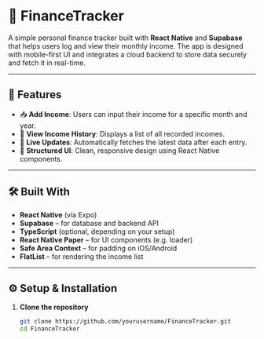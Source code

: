 # 💸 FinanceTracker

A simple personal finance tracker built with **React Native** and **Supabase** that helps users log and view their monthly income. The app is designed with mobile-first UI and integrates a cloud backend to store data securely and fetch it in real-time.

---

## 📱 Features

- 📥 **Add Income**: Users can input their income for a specific month and year.
- 📄 **View Income History**: Displays a list of all recorded incomes.
- 🔄 **Live Updates**: Automatically fetches the latest data after each entry.
- 🧾 **Structured UI**: Clean, responsive design using React Native components.

---

## 🛠️ Built With

- **React Native** (via Expo)
- **Supabase** – for database and backend API
- **TypeScript** (optional, depending on your setup)
- **React Native Paper** – for UI components (e.g. loader)
- **Safe Area Context** – for padding on iOS/Android
- **FlatList** – for rendering the income list

---

## ⚙️ Setup & Installation

1. **Clone the repository**

   ```bash
   git clone https://github.com/yourusername/FinanceTracker.git
   cd FinanceTracker

